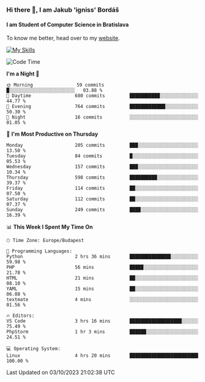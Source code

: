 ### Hi there 👋, I am Jakub 'igniss' Bordáš

#### I am Student of Computer Science in Bratislava
To know me better, head over to my [website](https://bordas.sk).

[![My Skills](https://skillicons.dev/icons?i=js,html,css,figma,svelte,java,kotlin,python,postgresql,typescript,nest,nodejs)](https://bordas.sk)


<!--START_SECTION:waka-->
![Code Time](http://img.shields.io/badge/Code%20Time-1%2C213%20hrs%2020%20mins-blue)

**I'm a Night 🦉** 

```text
🌞 Morning                59 commits          █░░░░░░░░░░░░░░░░░░░░░░░░   03.88 % 
🌆 Daytime                680 commits         ███████████░░░░░░░░░░░░░░   44.77 % 
🌃 Evening                764 commits         █████████████░░░░░░░░░░░░   50.30 % 
🌙 Night                  16 commits          ░░░░░░░░░░░░░░░░░░░░░░░░░   01.05 % 
```
📅 **I'm Most Productive on Thursday** 

```text
Monday                   205 commits         ███░░░░░░░░░░░░░░░░░░░░░░   13.50 % 
Tuesday                  84 commits          █░░░░░░░░░░░░░░░░░░░░░░░░   05.53 % 
Wednesday                157 commits         ███░░░░░░░░░░░░░░░░░░░░░░   10.34 % 
Thursday                 598 commits         ██████████░░░░░░░░░░░░░░░   39.37 % 
Friday                   114 commits         ██░░░░░░░░░░░░░░░░░░░░░░░   07.50 % 
Saturday                 112 commits         ██░░░░░░░░░░░░░░░░░░░░░░░   07.37 % 
Sunday                   249 commits         ████░░░░░░░░░░░░░░░░░░░░░   16.39 % 
```


📊 **This Week I Spent My Time On** 

```text
🕑︎ Time Zone: Europe/Budapest

💬 Programming Languages: 
Python                   2 hrs 36 mins       ███████████████░░░░░░░░░░   59.98 % 
PHP                      56 mins             █████░░░░░░░░░░░░░░░░░░░░   21.78 % 
HTML                     21 mins             ██░░░░░░░░░░░░░░░░░░░░░░░   08.10 % 
YAML                     15 mins             ██░░░░░░░░░░░░░░░░░░░░░░░   06.08 % 
textmate                 4 mins              ░░░░░░░░░░░░░░░░░░░░░░░░░   01.56 % 

🔥 Editors: 
VS Code                  3 hrs 16 mins       ███████████████████░░░░░░   75.49 % 
PhpStorm                 1 hr 3 mins         ██████░░░░░░░░░░░░░░░░░░░   24.51 % 

💻 Operating System: 
Linux                    4 hrs 20 mins       █████████████████████████   100.00 % 
```


 Last Updated on 03/10/2023 21:02:38 UTC
<!--END_SECTION:waka-->
